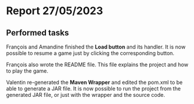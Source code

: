 # Report 27/05/2023

## Performed tasks

François and Amandine finished the __Load button__ and its handler. It is now possible to resume a game just by clicking the corresponding button.

François also wrote the README file. This file explains the project and how to play the game.

Valentin re-generated the __Maven Wrapper__ and edited the pom.xml to be able to generate a JAR file. It is now possible to run the project from the generated JAR file, or just with the wrapper and the source code.

